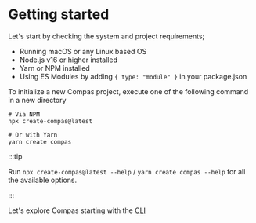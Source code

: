 # Getting started

Let's start by checking the system and project requirements;

- Running macOS or any Linux based OS
- Node.js v16 or higher installed
- Yarn or NPM installed
- Using ES Modules by adding `{ type: "module" }` in your package.json

To initialize a new Compas project, execute one of the following command in a
new directory

```shell
# Via NPM
npx create-compas@latest

# Or with Yarn
yarn create compas
```

:::tip

Run `npx create-compas@latest --help` / `yarn create compas --help` for all the
available options.

:::

Let's explore Compas starting with the [CLI](/features/cli.md)
